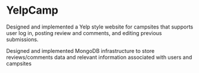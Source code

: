 # YelpCamp

Designed and implemented a Yelp style website for campsites that supports user log
in, posting review and comments, and editing previous submissions.

Designed and implemented MongoDB infrastructure to store reviews/comments
data and relevant information associated with users and campsites
